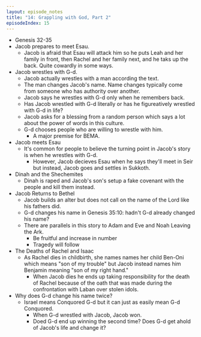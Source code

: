 ```yaml
---
layout: episode_notes
title: "14: Grappling with God, Part 2"
episodeIndex: 15
---
```

- Genesis 32-35
- Jacob prepares to meet Esau.
  - Jacob is afraid that Esau will attack him so he puts Leah and her family in front, then Rachel and her family next, and he taks up the back. Quite cowardly in some ways.
- Jacob wrestles with G-d.
  - Jacob actually wrestles with a man according the text.
  - The man changes Jacob's name. Name changes typically come from someone who has authority over another.
  - Jacob says he wrestles with G-d only when he remembers back.
  - Has Jacob wrestled with G-d literally or has he figureatively wrestled with G-d in life?
  - Jacob asks for a blessing from a random person which says a lot about the power of words in this culture.
  - G-d chooses people who are willing to wrestle with him.
    - A major premise for BEMA.
- Jacob meets Esau
  - It's common for people to believe the turning point in Jacob's story is when he wrestles with G-d.
    - However, Jacob decieves Esau when he says they'll meet in Seir but instead, Jacob goes and settles in Sukkoth.
- Dinah and the Shechemites
  - Dinah is raped and Jacob's son's setup a fake covenant with the people and kill them instead.
- Jacob Returns to Bethel
  - Jacob builds an alter but does not call on the name of the Lord like his fathers did.
  - G-d changes his name in Genesis 35:10: hadn't G-d already changed his name?
  - There are parallels in this story to Adam and Eve and Noah Leaving the Ark.
    - Be fruitful and increase in number
    - Tragedy will follow
- The Deaths of Rachel and Isaac
  - As Rachel dies in childbirth, she names names her child Ben-Oni which means "son of my trouble" but Jacob instead names him Benjamin meaning "son of my right hand."
    - When Jacob dies he ends up taking responsibility for the death of Rachel because of the oath that was made during the confrontation with Laban over stolen idols.
- Why does G-d change his name twice?
  - Israel means Conquored G-d but it can just as easily mean G-d Conquored.
    - When G-d wrestled with Jacob, Jacob won.
    - Doed G-d end up winning the second time? Does G-d get ahold of Jacob's life and change it?
